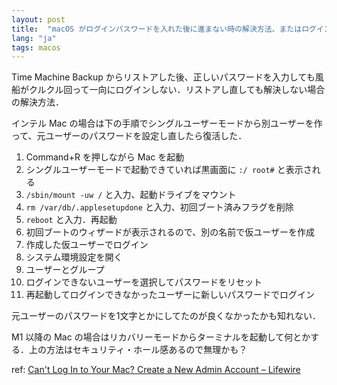 ```yaml
---
layout: post
title:  "macOS がログインパスワードを入れた後に進まない時の解決方法、またはログインせずにユーザーを追加する方法 🖥"
lang: "ja"
tags: macos
---
```


Time Machine Backup からリストアした後、正しいパスワードを入力しても風船がクルクル回って一向にログインしない．リストアし直しても解決しない場合の解決方法．

インテル Mac の場合は下の手順でシングルユーザーモードから別ユーザーを作って、元ユーザーのパスワードを設定し直したら復活した．

1. Command+R を押しながら Mac を起動<br>
2. シングルユーザーモードで起動できていれば黒画面に `:/ root#` と表示される
3. `/sbin/mount -uw /` と入力、起動ドライブをマウント
4. `rm /var/db/.applesetupdone` と入力、初回ブート済みフラグを削除
5. `reboot` と入力．再起動
6. 初回ブートのウィザードが表示されるので、別の名前で仮ユーザーを作成
7. 作成した仮ユーザーでログイン
8. システム環境設定を開く
9. ユーザーとグループ
10. ログインできないユーザーを選択してパスワードをリセット
11. 再起動してログインできなかったユーザーに新しいパスワードでログイン

元ユーザーのパスワードを1文字とかにしてたのが良くなかったかも知れない．

M1 以降の Mac の場合はリカバリーモードからターミナルを起動して何とかする．上の方法はセキュリティ・ホール感あるので無理かも？

ref: [Can't Log In to Your Mac? Create a New Admin Account – Lifewire](https://www.lifewire.com/create-new-admin-account-for-login-issues-2259976)

